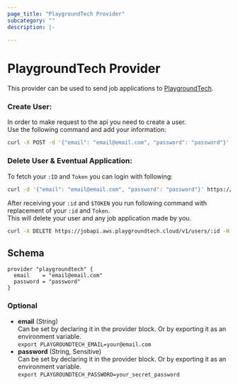 ```yaml
---
page_title: "PlaygroundTech Provider"
subcategory: ""
description: |-
  
---
```


# PlaygroundTech Provider
This provider can be used to send job applications to [PlaygroundTech](https://playgroundtech.io).

### Create User:
In order to make request to the api you need to create a user.  
Use the following command and add your information:
```bash
curl -X POST -d '{"email": "email@email.com", "password": "password"}' https://jobapi.aws.playgroundtech.cloud/v1/users
```

### Delete User & Eventual Application:
To fetch your `:ID` and `Token` you can login with following:

```bash
curl -d '{"email": "email@email.com", "password": "password"}' https://jobapi.aws.playgroundtech.cloud/v1/login
```  

After receiving your `:id` and `$TOKEN` you run following command with replacement of your `:id` and `Token`.  
This will delete your user and any job application made by you.
```bash
curl -X DELETE https://jobapi.aws.playgroundtech.cloud/v1/users/:id -H 'Authorization: Bearer {$TOKEN}' 
```

## Schema
```hcl
provider "playgroundtech" {
  email    = "email@email.com"
  password = "password"
}
```
### Optional

- **email** (String)  
  Can be set by declaring it in the provider block. Or by exporting it as an environment variable.  
  `export PLAYGROUNDTECH_EMAIL=your@email.com`
- **password** (String, Sensitive)  
  Can be set by declaring it in the provider block. Or by exporting it as an environment variable.  
  `export PLAYGROUNDTECH_PASSWORD=your_secret_password`
